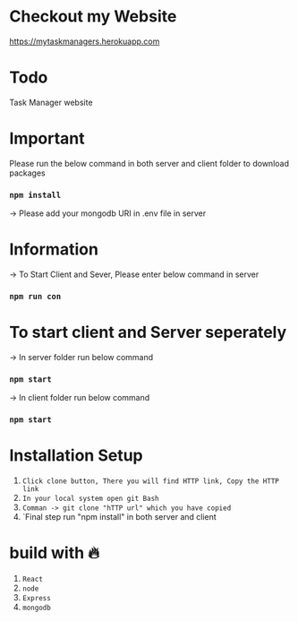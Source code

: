 # Checkout my Website

 https://mytaskmanagers.herokuapp.com


# Todo

  Task Manager website
 

# Important
 
  Please run the below command in both server and client folder to download packages
 
  ### `npm install`
  
  -> Please add your mongodb URI in .env file in server
 
# Information

 -> To Start Client and Sever, Please enter below command in server
 
 ### `npm run con`
 
 # To start client and Server seperately
 
 -> In server folder run below command
 
 ### `npm start`
 
 -> In client folder run below command
 
 ### `npm start` 
 
 # Installation Setup 
 
 1. `Click clone button, There you will find HTTP link, Copy the HTTP link`
 2. `In your local system open git Bash`
 3. `Comman -> git clone "hTTP url" which you have copied`
 4. `Final step run "npm install" in both server and client
 
 
 # build with 🔥
 
  1. `React`
  2. `node`
  3. `Express`
  4. `mongodb`


